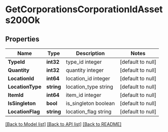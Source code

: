 # GetCorporationsCorporationIdAssets200Ok

## Properties
Name | Type | Description | Notes
------------ | ------------- | ------------- | -------------
**TypeId** | **int32** | type_id integer | [default to null]
**Quantity** | **int32** | quantity integer | [default to null]
**LocationId** | **int64** | location_id integer | [default to null]
**LocationType** | **string** | location_type string | [default to null]
**ItemId** | **int64** | item_id integer | [default to null]
**IsSingleton** | **bool** | is_singleton boolean | [default to null]
**LocationFlag** | **string** | location_flag string | [default to null]

[[Back to Model list]](../README.md#documentation-for-models) [[Back to API list]](../README.md#documentation-for-api-endpoints) [[Back to README]](../README.md)


